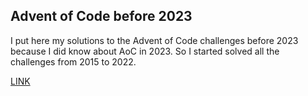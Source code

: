 ## Advent of Code before 2023

I put here my solutions to the Advent of Code challenges before 2023 because I did know about AoC in 2023. So I started solved all the challenges from 2015 to 2022. 

[LINK](https://adventofcode.com/)
